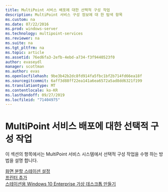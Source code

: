 ```yaml
---
title: MultiPoint 서비스 배포에 대한 선택적 구성 작업
description: MultiPoint 서비스 구성 정보에 대 한 탐색 항목
ms.custom: na
ms.date: 07/22/2016
ms.prod: windows-server
ms.technology: multipoint-services
ms.reviewer: na
ms.suite: na
ms.tgt_pltfrm: na
ms.topic: article
ms.assetid: 76ed6fa3-2efb-4ebd-a734-f3f9440523f0
author: evaseydl
manager: scottman
ms.author: evas
ms.openlocfilehash: 9be3b42b2dc8fd914fa5fbc1bf2b714fd66ea18f
ms.sourcegitcommit: 6aff3d88ff22ea141a6ea6572a5ad8dd6321f199
ms.translationtype: MT
ms.contentlocale: ko-KR
ms.lasthandoff: 09/27/2019
ms.locfileid: "71404975"
---
```

# <a name="optional-configuration-tasks-for-a-multipoint-services-deployment"></a>MultiPoint 서비스 배포에 대한 선택적 구성 작업
이 섹션의 항목에서는 MultiPoint 서비스 시스템에서 선택적 구성 작업을 수행 하는 방법을 설명 합니다.  
   
[화면 분할 스테이션 설정](Set-up-a-split-screen-station-in-MultiPoint-services.md)  
[프린터 추가](Add-printers.md)  
[스테이션용 Windows 10 Enterprise 가상 데스크톱 만들기](Create-Windows-10-Enterprise-virtual-desktops-for-stations.md)  